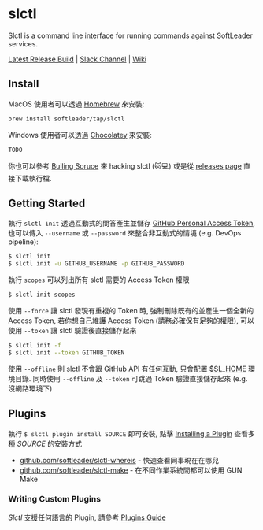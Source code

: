 # slctl

Slctl is a command line interface for running commands against SoftLeader services.

[Latest Release Build](https://github.com/softleader/slctl/releases/latest) | [Slack Channel](https://softleader.slack.com/messages/CEQRAB71U/) | [Wiki](https://github.com/softleader/slctl/wiki)

## Install

MacOS 使用者可以透過 [Homebrew](https://brew.sh/index_zh-tw) 來安裝:

```sh
brew install softleader/tap/slctl
```

Windows 使用者可以透過 [Chocolatey](https://chocolatey.org/) 來安裝:

```sh
TODO
```

你也可以參考 [Builing Soruce](https://github.com/softleader/slctl/wiki/Building-Source) 來 hacking slctl (:cat::computer:) 或是從 [releases page](https://github.com/softleader/slctl/releases) 直接下載執行檔.

## Getting Started 

執行 `slctl init` 透過互動式的問答產生並儲存 [GitHub Personal Access Token](https://github.com/settings/tokens), 也可以傳入 `--username` 或 `--password` 來整合非互動式的情境 (e.g. DevOps pipeline):

```sh
$ slctl init
$ slctl init -u GITHUB_USERNAME -p GITHUB_PASSWORD
```

執行 `scopes` 可以列出所有 slctl 需要的 Access Token 權限

```sh
$ slctl init scopes
```

使用 `--force` 讓 slctl 發現有重複的 Token 時, 強制刪除既有的並產生一個全新的 Access Token, 若你想自己維護 Access Token (請務必確保有足夠的權限), 可以使用 `--token` 讓 slctl 驗證後直接儲存起來

```sh
$ slctl init -f
$ slctl init --token GITHUB_TOKEN
```

使用 `--offline` 則 slctl 不會跟 GitHub API 有任何互動, 只會配置 [$SL_HOME](https://github.com/softleader/slctl/wiki/Home-Path) 環境目錄. 同時使用 `--offline` 及 `--token` 可跳過 Token 驗證直接儲存起來 (e.g. 沒網路環境下)

## Plugins

執行 `$ slctl plugin install SOURCE` 即可安裝, 點擊 [Installing a Plugin](https://github.com/softleader/slctl/wiki/Plugins-Guide#installing-a-plugin) 查看多種 *SOURCE* 的安裝方式

- [github.com/softleader/slctl-whereis](https://github.com/softleader/slctl-whereis) - 快速查看同事現在在哪兒
- [github.com/softleader/slctl-make](https://github.com/softleader/slctl-make) - 在不同作業系統間都可以使用 GUN Make

### Writing Custom Plugins

*Slctl* 支援任何語言的 Plugin, 請參考 [Plugins Guide](https://github.com/softleader/slctl/wiki/Plugins-Guide)

